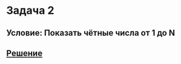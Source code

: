 # Задача 2
## Условие: Показать чётные числа от 1 до N
## [Решение](/seminars/seminars_1/ex_002/Program.cs)